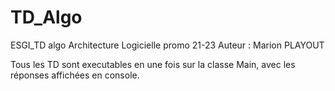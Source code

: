 # TD_Algo
ESGI_TD algo Architecture Logicielle promo 21-23
Auteur : Marion PLAYOUT

Tous les TD sont executables en une fois sur la classe Main, avec les réponses affichées en console.
